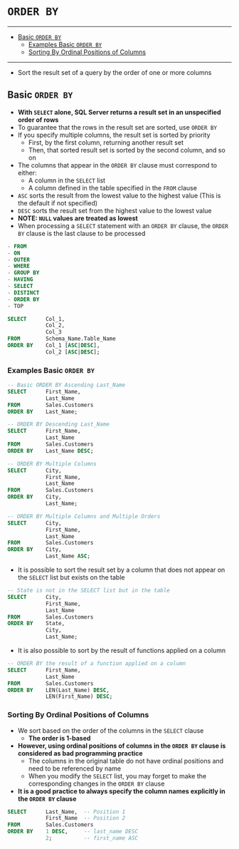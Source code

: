 # `ORDER BY`

---

- [Basic `ORDER BY`](#basic-order-by)
  - [Examples Basic `ORDER BY`](#examples-basic-order-by)
  - [Sorting By Ordinal Positions of Columns](#sorting-by-ordinal-positions-of-columns)

---

- Sort the result set of a query by the order of one or more columns

## Basic `ORDER BY`

- **With `SELECT` alone, SQL Server returns a result set in an unspecified order of rows**
- To guarantee that the rows in the result set are sorted, use `ORDER BY`
- If you specify multiple columns, the result set is sorted by priority
  - First, by the first column, returning another result set
  - Then, that sorted result set is sorted by the second column, and so on
- The columns that appear in the `ORDER BY` clause must correspond to either:
  - A column in the `SELECT` list
  - A column defined in the table specified in the `FROM` clause
- `ASC` sorts the result from the lowest value to the highest value (This is the default if not specified)
- `DESC` sorts the result set from the highest value to the lowest value
- **NOTE: `NULL` values are treated as lowest**
- When processing a `SELECT` statement with an `ORDER BY` clause, the `ORDER BY` clause is the last clause to be processed

```sql
- FROM
- ON
- OUTER
- WHERE
- GROUP BY
- HAVING
- SELECT
- DISTINCT
- ORDER BY
- TOP
```

```sql
SELECT      Col_1,
            Col_2,
            Col_3
FROM        Schema_Name.Table_Name
ORDER BY    Col_1 [ASC|DESC],
            Col_2 [ASC|DESC];
```

### Examples Basic `ORDER BY`

```sql
-- Basic ORDER BY Ascending Last_Name
SELECT      First_Name,
            Last_Name
FROM        Sales.Customers
ORDER BY    Last_Name;
```

```sql
-- ORDER BY Descending Last_Name
SELECT      First_Name,
            Last_Name
FROM        Sales.Customers
ORDER BY    Last_Name DESC;
```

```sql
-- ORDER BY Multiple Columns
SELECT      City,
            First_Name,
            Last_Name
FROM        Sales.Customers
ORDER BY    City,
            Last_Name;
```

```sql
-- ORDER BY Multiple Columns and Multiple Orders
SELECT      City,
            First_Name,
            Last_Name
FROM        Sales.Customers
ORDER BY    City,
            Last_Name ASC;
```

- It is possible to sort the result set by a column that does not appear on the `SELECT` list but exists on the table

```sql
-- State is not in the SELECT list but in the table
SELECT      City,
            First_Name,
            Last_Name
FROM        Sales.Customers
ORDER BY    State,
            City,
            Last_Name;
```

- It is also possible to sort by the result of functions applied on a column

```sql
-- ORDER BY the result of a function applied on a column
SELECT      First_Name,
            Last_Name
FROM        Sales.Customers
ORDER BY    LEN(Last_Name) DESC,
            LEN(First_Name) DESC;
```

### Sorting By Ordinal Positions of Columns

- We sort based on the order of the columns in the `SELECT` clause
  - **The order is 1-based**
- **However, using ordinal positions of columns in the `ORDER BY` clause is considered as bad programming practice**
  - The columns in the original table do not have ordinal positions and need to be referenced by name
  - When you modify the `SELECT` list, you may forget to make the corresponding changes in the `ORDER BY` clause
- **It is a good practice to always specify the column names explicitly in the `ORDER BY` clause**

```sql
SELECT      Last_Name,  -- Position 1
            First_Name  -- Position 2
FROM        Sales.Customers
ORDER BY    1 DESC,     -- last_name DESC
            2;          -- first_name ASC
```

